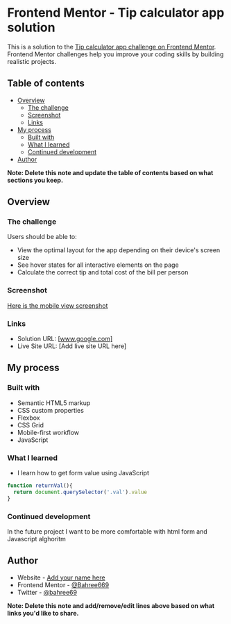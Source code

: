 # Frontend Mentor - Tip calculator app solution

This is a solution to the [Tip calculator app challenge on Frontend Mentor](https://www.frontendmentor.io/challenges/tip-calculator-app-ugJNGbJUX). Frontend Mentor challenges help you improve your coding skills by building realistic projects.

## Table of contents

- [Overview](#overview)
  - [The challenge](#the-challenge)
  - [Screenshot](#screenshot)
  - [Links](#links)
- [My process](#my-process)
  - [Built with](#built-with)
  - [What I learned](#what-i-learned)
  - [Continued development](#continued-development)
- [Author](#author)

**Note: Delete this note and update the table of contents based on what sections you keep.**

## Overview

### The challenge

Users should be able to:

- View the optimal layout for the app depending on their device's screen size
- See hover states for all interactive elements on the page
- Calculate the correct tip and total cost of the bill per person

### Screenshot

[Here is the mobile view screenshot](./screenshot/mobile-view.png)

### Links

- Solution URL: [www.google.com]
- Live Site URL: [Add live site URL here]

## My process

### Built with

- Semantic HTML5 markup
- CSS custom properties
- Flexbox
- CSS Grid
- Mobile-first workflow
- JavaScript

### What I learned

- I learn how to get form value using JavaScript

```js
function returnVal(){
  return document.querySelector('.val').value
}
```

### Continued development

In the future project I want to be more comfortable with html form and Javascript alghoritm

## Author

- Website - [Add your name here](https://www.your-site.com)
- Frontend Mentor - [@Bahree669](https://www.frontendmentor.io/profile/Bahree669)
- Twitter - [@bahree69](https://twitter.com/bahree69)

**Note: Delete this note and add/remove/edit lines above based on what links you'd like to share.**